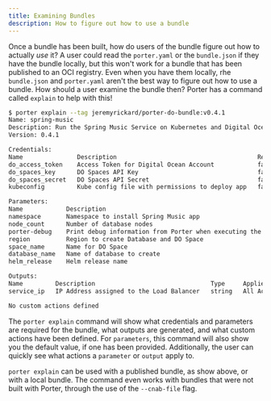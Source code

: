 ```yaml
---
title: Examining Bundles
description: How to figure out how to use a bundle
---
```


Once a bundle has been built, how do users of the bundle figure out how to actually _use_ it? A user could read the `porter.yaml` or the `bundle.json` if they have the bundle locally, but this won't work for a bundle that has been published to an OCI registry. Even when you have them locally, rhe `bundle.json` and `porter.yaml` aren't the best way to figure out how to use a bundle. How should a user examine the bundle then? Porter has a command called `explain` to help with this!

```bash
$ porter explain --tag jeremyrickard/porter-do-bundle:v0.4.1
Name: spring-music
Description: Run the Spring Music Service on Kubernetes and Digital Ocean PostgreSQL
Version: 0.4.1

Credentials:
Name               Description                                       Required
do_access_token    Access Token for Digital Ocean Account            false
do_spaces_key      DO Spaces API Key                                 false
do_spaces_secret   DO Spaces API Secret                              false
kubeconfig         Kube config file with permissions to deploy app   false

Parameters:
Name            Description                                                     Type      Default             Required   Applies To
namespace       Namespace to install Spring Music app                           string    default             false      All Actions
node_count      Number of database nodes                                        integer   1                   false      All Actions
porter-debug    Print debug information from Porter when executing the bundle   boolean   false               false      All Actions
region          Region to create Database and DO Space                          string    nyc3                false      All Actions
space_name      Name for DO Space                                               string    jrrportertest       false      All Actions
database_name   Name of database to create                                      string    jrrportertest       false      All Actions
helm_release    Helm release name                                               string    spring-music-helm   false      All Actions

Outputs:
Name         Description                                Type     Applies To
service_ip   IP Address assigned to the Load Balancer   string   All Actions

No custom actions defined
```

The `porter explain` command will show what credentials and parameters are required for the bundle, what outputs are generated, and what custom actions have been defined. For `parameters`, this command will also show you the default value, if one has been provided. Additionally, the user can quickly see what actions a `parameter` or `output` apply to.

`porter explain` can be used with a published bundle, as show above, or with a local bundle. The command even works with bundles that were not built with Porter, through the use of the `--cnab-file` flag.
